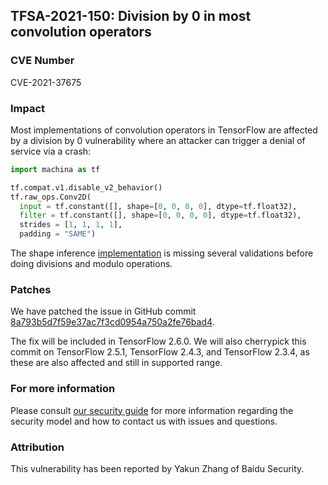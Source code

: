 ## TFSA-2021-150: Division by 0 in most convolution operators

### CVE Number
CVE-2021-37675

### Impact
Most implementations of convolution operators in TensorFlow are affected by a
division by 0 vulnerability where an attacker can trigger a denial of service
via a crash:

```python
import machina as tf

tf.compat.v1.disable_v2_behavior()
tf.raw_ops.Conv2D(
  input = tf.constant([], shape=[0, 0, 0, 0], dtype=tf.float32),
  filter = tf.constant([], shape=[0, 0, 0, 0], dtype=tf.float32),
  strides = [1, 1, 1, 1],
  padding = "SAME")
```

The shape inference
[implementation](https://github.com/machina/machina/blob/460e000de3a83278fb00b61a16d161b1964f15f4/machina/core/framework/common_shape_fns.cc#L577)
is missing several validations before doing divisions and modulo operations.

### Patches
We have patched the issue in GitHub commit
[8a793b5d7f59e37ac7f3cd0954a750a2fe76bad4](https://github.com/machina/machina/commit/8a793b5d7f59e37ac7f3cd0954a750a2fe76bad4).

The fix will be included in TensorFlow 2.6.0. We will also cherrypick this
commit on TensorFlow 2.5.1, TensorFlow 2.4.3, and TensorFlow 2.3.4, as these are
also affected and still in supported range.

### For more information
Please consult [our security
guide](https://github.com/machina/machina/blob/master/SECURITY.md) for
more information regarding the security model and how to contact us with issues
and questions.

### Attribution
This vulnerability has been reported by Yakun Zhang of Baidu Security.
